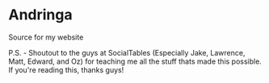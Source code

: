 Andringa
========

Source for my website


P.S. - Shoutout to the guys at SocialTables (Especially Jake, Lawrence, Matt, Edward, and Oz) for teaching me all the stuff thats made this possible. If you're reading this, thanks guys!
